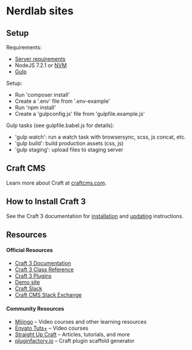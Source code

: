 # Nerdlab sites

## Setup

Requirements:
- [Server requirements](https://github.com/craftcms/docs/blob/master/en/requirements.md)
- NodeJS 7.2.1 or [NVM](https://github.com/creationix/nvm)
- [Gulp](https://gulpjs.com/)

Setup:
- Run 'composer install'
- Create a '.env' file from '.env-example'
- Run 'npm install'
- Create a 'gulpconfig.js' file from 'gulpfile.example.js'

Gulp tasks (see gulpfile.babel.js for details):
- 'gulp watch': run a watch task with browsersync, scss, js concat, etc.
- 'gulp build': build production assets (css, js)
- 'gulp staging': upload files to staging server

## Craft CMS

Learn more about Craft at [craftcms.com](https://craftcms.com).

## How to Install Craft 3

See the Craft 3 documentation for [installation](https://github.com/craftcms/docs/blob/master/en/installation.md) and [updating](https://github.com/craftcms/docs/blob/master/en/upgrade.md) instructions.

## Resources

#### Official Resources
- [Craft 3 Documentation](https://github.com/craftcms/docs)
- [Craft 3 Class Reference](https://docs.craftcms.com/api/v3/)
- [Craft 3 Plugins](https://plugins.craftcms.com)
- [Demo site](https://demo.craftcms.com/)
- [Craft Slack](https://craftcms.com/community#slack)
- [Craft CMS Stack Exchange](http://craftcms.stackexchange.com/)

#### Community Resources
- [Mijingo](https://mijingo.com/craft) – Video courses and other learning resources
- [Envato Tuts+](https://webdesign.tutsplus.com/categories/craft-cms/courses) – Video courses
- [Straight Up Craft](http://straightupcraft.com/) – Articles, tutorials, and more
- [pluginfactory.io](https://pluginfactory.io/) – Craft plugin scaffold generator
